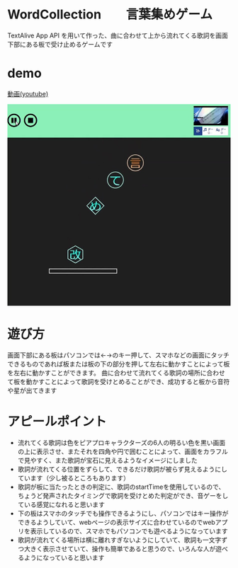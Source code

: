 # WordCollection　　言葉集めゲーム
TextAlive App API を用いて作った、曲に合わせて上から流れてくる歌詞を画面下部にある板で受け止めるゲームです

# demo
[動画(youtube)](https://youtu.be/DDFEuF5H8TU)

![sample](photo/textaliveapi.jpg)

# 遊び方
画面下部にある板はパソコンでは←→のキー押して、スマホなどの画面にタッチできるものであれば板または板の下の部分を押して左右に動かすことによって板を左右に動かすことができます。
曲に合わせて流れてくる歌詞の場所に合わせて板を動かすことによって歌詞を受けとめることができ、成功すると板から音符や星が出てきます

# アピールポイント

- 流れてくる歌詞は色をピアプロキャラクターズの6人の明るい色を黒い画面の上に表示させ、またそれを四角や円で囲むことによって、画面をカラフルで見やすく、また歌詞が宝石に見えるようなイメージにしました
- 歌詞が流れてくる位置をずらして、できるだけ歌詞が被らず見えるようにしています（少し被るところもあります）
- 歌詞が板に当たったときの判定に、歌詞のstartTimeを使用しているので、ちょうど発声されたタイミングで歌詞を受けとめた判定ができ、音ゲーをしている感覚になれると思います
- 下の板はスマホのタッチでも操作できるようにし、パソコンではキー操作ができるようしていて、webページの表示サイズに合わせているのでwebアプリを表示しているので、スマホでもパソコンでも遊べるようになっています
- 歌詞が流れてくる場所は横に離れすぎないようにしていて、歌詞も一文字ずつ大きく表示させていて、操作も簡単であると思うので、いろんな人が遊べるようになっていると思います
